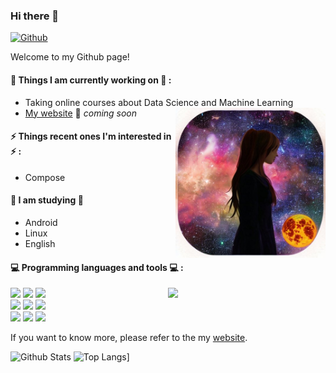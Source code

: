 ### Hi there 👋
[![Github](https://img.shields.io/badge/-Github-000?style=flat&logo=Github&logoColor=white)](https://github.com/Flymetwothemoon)
 
Welcome to my Github page!
 

 

#### 🌱 Things I am currently working on 🌱 : 
- Taking online courses about Data Science and Machine Learning 
- [My website](http://flymetothemoon.cn/) 🚀 *coming soon*
  <img align="right" alt="img" src="https://github.com/zhanglina94/zhanglina94/blob/main/img/pic.jpg" width="50%" height="auto" />

#### ⚡ Things recent ones I'm interested in ⚡ : 
- Compose
#### 🌻 I am studying 🌻
- Android
- Linux
- English
#### :computer: Programming languages and tools :computer: : 
<p>
<img width="50%" align="right" src="https://github-readme-stats.vercel.app/api?username=Flymetwothemoon&show_icons=true&hide_border=true" />
<code><img width="10%" src="https://www.vectorlogo.zone/logos/ubuntu/ubuntu-ar21.svg"></code>
<code><img width="10%" src="https://www.vectorlogo.zone/logos/python/python-ar21.svg"></code>
<code><img width="10%" src="https://www.vectorlogo.zone/logos/tensorflow/tensorflow-ar21.svg"></code>
<br />
<code><img width="10%" src="https://www.vectorlogo.zone/logos/git-scm/git-scm-ar21.svg"></code>
<code><img width="10%" src="https://www.vectorlogo.zone/logos/virtualbox/virtualbox-ar21.svg"></code>
<code><img width="10%" src="https://www.vectorlogo.zone/logos/visualstudio_code/visualstudio_code-ar21.svg"></code>
<br />
<code><img width="10%" src="https://www.vectorlogo.zone/logos/reactjs/reactjs-ar21.svg"></code>
<code><img width="10%" src="https://www.vectorlogo.zone/logos/w3_css/w3_css-ar21.svg"></code>
<code><img width="10%" src="https://www.vectorlogo.zone/logos/broccolijs/broccolijs-ar21.svg"></code>
</p>

If you want to know more, please refer to the my [website](http://flymetothemoon.cn/).

![Github Stats](https://github-readme-stats.vercel.app/api?username=Flymetwothemoon&show_icons=true&theme=dark&count_private=true)
 ![Top Langs](https://github-readme-stats.vercel.app/api/top-langs/?username=Flymetwothemoon)]




